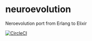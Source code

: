 # neuroevolution
Neroevolution port from Erlang to Elixir

[![CircleCI](https://circleci.com/gh/danielbenjaminsson/neuroevolution/tree/master.svg?style=svg)](https://circleci.com/gh/danielbenjaminsson/neuroevolution/tree/master)
